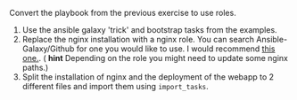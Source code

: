 Convert the playbook from the previous exercise to use roles.

1. Use the ansible galaxy 'trick' and bootstrap tasks from the examples.
2. Replace the nginx installation with a nginx role. You can search Ansible-Galaxy/Github for one you would like to use. I would recommend [this one.](https://github.com/nginxinc/ansible-role-nginx). ( **hint** Depending on the role you might need to update some nginx paths.)
3. Split the installation of nginx and the deployment of the webapp to 2 different files and import them using `import_tasks`.
